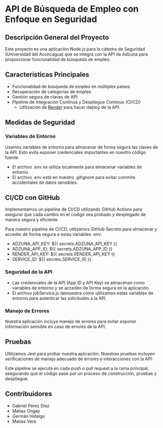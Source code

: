 # API de Búsqueda de Empleo con Enfoque en Seguridad

## Descripción General del Proyecto

Este proyecto es una aplicación Node.js para la cátedra de Seguridad (Universidad del Aconcagua) que se integra con la API de Adzuna para proporcionar funcionalidad de búsqueda de empleo.

## Características Principales

- Funcionalidad de búsqueda de empleo en múltiples países
- Recuperación de categorías de empleo
- Gestión segura de claves de API
- Pipeline de Integración Continua y Despliegue Continuo (CI/CD)
    - Utilización de [Render](https://render.com) para hacer deploy de la API.

## Medidas de Seguridad

### Variables de Entorno

Usamos variables de entorno para almacenar de forma segura las claves de la API. Esto evita exponer credenciales importantes en nuestro código fuente.

- El archivo .env se utiliza localmente para almacenar variables de entorno.
- El archivo .env está en nuestro .gitignore para evitar commits accidentales de datos sensibles.


## CI/CD con GitHub

Implementamos un pipeline de CI/CD utilizando GitHub Actions para asegurar que cada cambio en el código sea probado y desplegado de manera segura y eficiente.

Para nuestro pipeline de CI/CD, utilizamos GitHub Secrets para almacenar y acceder de forma segura a estas variables:
env:
- ADZUNA_API_KEY: ${{ secrets.ADZUNA_API_KEY }}
- ADZUNA_APP_ID: ${{ secrets.ADZUNA_APP_ID }}
- RENDER_API_KEY: ${{ secrets.RENDER_API_KEY }}
- SERVICE_ID: ${{ secrets.SERVICE_ID }}


### Seguridad de la API

- Las credenciales de la API (App ID y API Key) se almacenan como variables de entorno y se acceden de forma segura en la aplicación.
- El archivo jobService.js demuestra cómo utilizamos estas variables de entorno para autenticar las solicitudes a la API.


### Manejo de Errores

Nuestra aplicación incluye manejo de errores para evitar exponer información sensible en caso de errores de la API.


## Pruebas

Utilizamos Jest para probar nuestra aplicación. Nuestras pruebas incluyen verificaciones de manejo adecuado de errores e interacciones con la API:


Este pipeline se ejecuta en cada push o pull request a la rama principal, asegurando que el código pase por un proceso de construcción, pruebas y despliegue.

## Contribuidores

- Gabriel Pérez Diez
- Matías Ongay
- Germán Hidalgo
- Matías Vera
